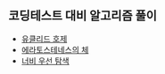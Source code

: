 ## 코딩테스트 대비 알고리즘 풀이
- [유클리드 호제](https://github.com/MojitoBar/Learning_History/blob/master/CodingTest/Euclidean_algorithm.md)
- [에라토스테네스의 체](https://github.com/MojitoBar/Learning_History/blob/master/CodingTest/Sieve_of_Eratosthenes.md)
- [너비 우선 탐색](https://github.com/MojitoBar/Learning_History/blob/master/CodingTest/breadth_first_search.md)
